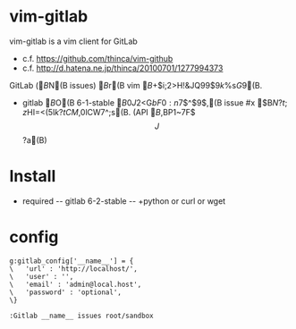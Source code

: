 # vim-gitlab

vim-gitlab is a vim client for GitLab

* c.f. https://github.com/thinca/vim-github
* c.f. http://d.hatena.ne.jp/thinca/20100701/1277994373


GitLab ($B$N(B issues) $B$r(B vim $B$+$i;2>H!&JQ99$9$k%W%i%0%$%s$G$9(B.

- gitlab $B$O(B 6-1-stable $B0J2<$G$bF0:n$7$^$9$,(B issue #x $B$N?t;z$HI=<($5$l$k?tCM$,0lCW$7$^$;$s(B.
(API $B$,BP1~$7$F$$$J$$$?$a(B)



# Install

- required 
-- gitlab 6-2-stable
-- +python or curl or wget

# config


```vim
g:gitlab_config['__name__'] = {
\	'url' : 'http://localhost/',
\	'user' : '',
\	'email' : 'admin@local.host',
\	'password' : 'optional',
\}
```

```vim
:Gitlab __name__ issues root/sandbox
```
